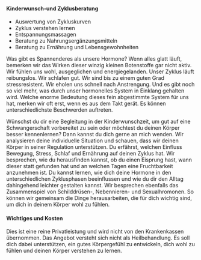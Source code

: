 #### Kinderwunsch-und Zyklusberatung

- Auswertung von Zykluskurven
- Zyklus verstehen lernen 
- Entspannungsmassagen
- Beratung zu Nahrungsergänzungsmitteln
- Beratung zu Ernährung und Lebensgewohnheiten

Was gibt es Spannenderes als unsere Hormone? Wenn alles glatt läuft, bemerken wir das Wirken dieser winzig kleinen Botenstoffe gar nicht aktiv. Wir fühlen uns wohl, ausgeglichen und energiegelanden. Unser Zyklus läuft reibungslos. Wir schlafen gut. Wir sind bis zu einem guten Grad stressresistent. Wir eholen uns schnell nach Anstrengung. Und es gibt noch so viel mehr, was durch unser hormonelles System in Einklang gehalten wird.
Welche enorme Bedeutung dieses fein abgestimmte System für uns hat, merken wir oft erst, wenn es aus dem Takt gerät. Es können unterschiedlichste Beschwerden auftreten.

Wünschst du dir eine Begleitung in der Kinderwunschzeit, um gut auf eine Schwangerschaft vorbereitet zu sein oder möchtest du deinen Körper besser kennenlernen? Dann kannst du dich gerne an mich wenden. Wir analysieren deine individuelle Situation und schauen, dass wir deinen Körper in seiner Regulation unterstützen. Du erfährst, welchen Einfluss Bewegung, Stress, Schlaf und Ernährung auf deinen Zyklus hat. Wir besprechen, wie du herausfinden kannst, ob du einen Eisprung hast, wann dieser statt gefunden hat und an welchen Tagen eine Fruchtbarkeit anzunehmen ist. Du kannst lernen, wie dich deine Hormone in den unterschiedlichen Zyklusphasen beeinflussen und wie du dir den Alltag dahingehend leichter gestalten kannst. Wir besprechen ebenfalls das Zusammenspiel von Schilddrüsen-, Nebennieren- und Sexualhromonen. So können wir gemeinsam die Dinge herausarbeiten, die für dich wichtig sind, um dich in deinem Körper wohl zu fühlen.

#### Wichtiges und Kosten 

Dies ist eine reine Privatleistung und wird nicht von den Krankenkassen übernommen. Das Angebot versteht sich nicht als Heilbehandlung. Es soll dich dabei unterstützen, ein gutes Körpergefühl zu entwickeln, dich wohl zu fühlen und deinen Körper verstehen zu lernen.
